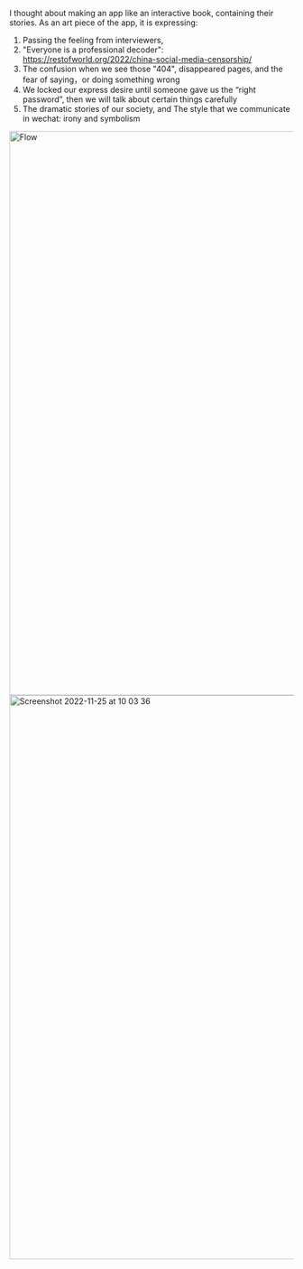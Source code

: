 I thought about making an app like an interactive book, containing their stories. 
As an art piece of the app, it is expressing:
1. Passing the feeling from interviewers,     
2. "Everyone is a professional decoder": https://restofworld.org/2022/china-social-media-censorship/   
3. The confusion when we see those "404", disappeared pages, and the fear of saying，or doing something wrong  
4. We locked our express desire until someone gave us the “right password”, then we will talk about certain things carefully
5. The dramatic stories of our society, and The style that we communicate in wechat: irony and symbolism  
  
  
  <img width="1000" alt="Flow" src="https://user-images.githubusercontent.com/91618091/201926746-49261d84-e19d-479a-8844-0de863777efc.png">


<img width="1000" alt="Screenshot 2022-11-25 at 10 03 36" src="https://user-images.githubusercontent.com/91618091/203957585-d9bc1179-a4ab-4a2b-acc7-f257054d9c55.png">  
